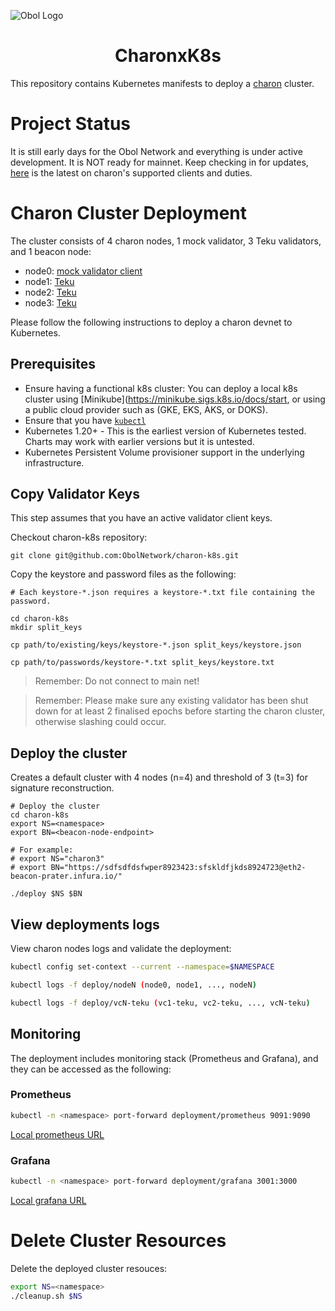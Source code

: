 ![Obol Logo](https://obol.tech/obolnetwork.png)

<h1 align="center">CharonxK8s</h1>

This repository contains Kubernetes manifests to deploy a [charon](https://github.com/ObolNetwork/charon) cluster.

# Project Status
It is still early days for the Obol Network and everything is under active development. It is NOT ready for mainnet. 
Keep checking in for updates, [here](https://github.com/ObolNetwork/charon/#supported-consensus-layer-clients) is the latest on charon's supported clients and duties.

# Charon Cluster Deployment
The cluster consists of 4 charon nodes, 1 mock validator, 3 Teku validators, and 1 beacon node:
- node0: [mock validator client](https://github.com/ObolNetwork/charon/tree/main/testutil/validatormock)
- node1: [Teku](https://github.com/ConsenSys/teku)
- node2: [Teku](https://github.com/ConsenSys/teku)
- node3: [Teku](https://github.com/ConsenSys/teku)

Please follow the following instructions to deploy a charon devnet to Kubernetes.

## Prerequisites
- Ensure having a functional k8s cluster: You can deploy a local k8s cluster using [Minikube](https://minikube.sigs.k8s.io/docs/start, or using a public cloud provider such as (GKE, EKS, AKS, or DOKS).
- Ensure that you have [`kubectl`](https://kubernetes.io/docs/tasks/tools/#kubectl)
- Kubernetes 1.20+ - This is the earliest version of Kubernetes tested. Charts may work with earlier versions but it is untested.
- Kubernetes Persistent Volume provisioner support in the underlying infrastructure.

## Copy Validator Keys
This step assumes that you have an active validator client keys. 

Checkout charon-k8s repository:
```
git clone git@github.com:ObolNetwork/charon-k8s.git
```

Copy the keystore and password files as the following:
```
# Each keystore-*.json requires a keystore-*.txt file containing the password.

cd charon-k8s
mkdir split_keys

cp path/to/existing/keys/keystore-*.json split_keys/keystore.json

cp path/to/passwords/keystore-*.txt split_keys/keystore.txt
```
> Remember: Do not connect to main net! 

> Remember: Please make sure any existing validator has been shut down for at least 2 finalised epochs before starting the charon cluster, otherwise slashing could occur.

## Deploy the cluster
Creates a default cluster with 4 nodes (n=4) and threshold of 3 (t=3) for signature reconstruction.

```
# Deploy the cluster
cd charon-k8s
export NS=<namespace>
export BN=<beacon-node-endpoint>

# For example:
# export NS="charon3"
# export BN="https://sdfsdfdsfwper8923423:sfskldfjkds8924723@eth2-beacon-prater.infura.io/"

./deploy $NS $BN
```

## View deployments logs
View charon nodes logs and validate the deployment:
```sh
kubectl config set-context --current --namespace=$NAMESPACE

kubectl logs -f deploy/nodeN (node0, node1, ..., nodeN)

kubectl logs -f deploy/vcN-teku (vc1-teku, vc2-teku, ..., vcN-teku)
```

## Monitoring
The deployment includes monitoring stack (Prometheus and Grafana), and they can be accessed as the following:

### Prometheus
```sh
kubectl -n <namespace> port-forward deployment/prometheus 9091:9090
```
[Local prometheus URL](http://localhost:9091)

### Grafana
```sh
kubectl -n <namespace> port-forward deployment/grafana 3001:3000
```
[Local grafana URL](http://localhost:3001)

# Delete Cluster Resources
Delete the deployed cluster resouces:
```sh
export NS=<namespace>
./cleanup.sh $NS
```
